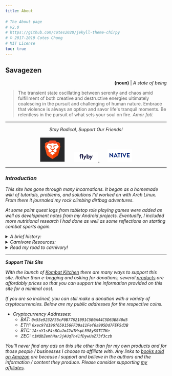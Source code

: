 ```yaml
---
title: About

# The About page
# v2.0
# https://github.com/cotes2020/jekyll-theme-chirpy
# © 2017-2019 Cotes Chung
# MIT License
toc: true
---
```


## Savagezen

<p style="text-align: right">
  <strong>(noun)</strong> | <i>A state of being</i>
</p>

> The transient state oscillating between serenity and chaos amid fulfillment of both creative and destructive energies ultimately coalescing in the pursuit and challenging of human nature.  Embrace that violence is always an option and savor life's tranquil moments.  Be relentless in the pursuit of what sets your soul on fire.  <i>Amor fati.

---

<p style="text-align: center" id="affiliates">
    <i>
    Stay Radical, Support Our Friends!
    </i>
    <br><br>
    <a href="https://brave.com/sav396"><img src="/assets/img/icon_brave.jpeg" style="width: 15%; height: auto" title="Brave Browser"></a>
    <!--
    <a href="https://heartandsoilsupplements.com/"><img src="/assets/img/icon_heart-and-soil.png" style="width: 15%; height: auto; margin-left: 5%" title="Heart & Soil Supplements"></a>
    -->
    <a href="https://www.flyby.co/?rfsn=4562479.acaf32">
        <img src="/assets/img/icon_flyby.png" style="width: 15%; height: auto; margin-left: 5%" title="Flyby Electrolytes">
    </a>
    <a href="https://refer.nativecos.com/x/jLxu6K"><img src="/assets/img/icon_native.jpg" style="width: 15%; height: auto; margin-left: 5%" title="Native Deodorant and Toothpaste"></a>
</p>

<hr>

### Introduction

This site has gone through many incarnations.  It began as a homemade wiki of tutorials, problems, and solutions I'd worked on with Arch Linux.  From there it journaled my rock climbing dirtbag adventures.

At some point quest logs from tabletop role playing games were added as well as development notes from my Android projects.  Eventually, I included more nutritional research I had done as well as some reflections on starting combat sports again.

<details>
    <summary>A brief history:</summary>
    <ul>
      <li>Faxia Roxa - 2/15/20</li>
      <li>Carnivore - 2/14/20</li>
        <ul>
          <li>Keto - Dec. 2018</li>
          <li>Paleo - ~2012</li>
        </ul>
      <li>Dog Trainer - Dec 2017</li>
      <li>MA Psychology (UWG) - 2015</li>
      <li>Arch Linux - July 2013</li>
        <ul>
          <li>Linux Mint - 2012</li>
        </ul>
    </ul>
</details>

<!--
<details>
  <summary>Current Projects:</summary>
  <ul>
    <li>
      <a href="https://github.com/savagezen/savagezen.github.io/tree/master/docs/data">Raw Data</a>:  Raw data text files, <a href="https://www.r-project.org/about.html">R</a> scripts used for computation, and statistical output.</a>
    </li>
    <li>
      <a href="https://drive.google.com/drive/folders/1Vd3PDdnM1ZsJgF9vjhnwKhHPKxKM8jqD?usp=sharing">Academic Work</a>:  writings in psychology and philosophy on Google Drive.
    </li>
    <li>
      <a href="https://photos.app.goo.gl/jrqqa6PNoXXHvM3m6">Google Photos Album</a>:  Supplemental information regarding nutrient profiles, blood panels, test results, etc...
    </li>
    <li>
      <a href="https://github.com/savagezen/pkgbuild">AUR Packages</a>:  Mirror repository for packages maintained for the Arch (Linux) User Repository.
    </li>
  </ul>
</details>
-->

<details>
  <summary>Carnivore Resources:</summary>
  <ul>
    <li><a href="https://castbox.fm/channel/Fundamental-Health-with-Paul-Saladino%2C-MD-id2108592?country=us">Fundamental Health Podcast</a></li>
    <li><a href="https://nutritionwithjudy.com/nutritionists-guide-to-the-carnivore-diet-a-beginners-guide/">Beginner's Guide to the Carnivore Diet</a></li>
    <li><a href="https://meat.health/knowledge-base/carnivore-diet-tinkering/">"Levels" of the Carnivore Diet</a></li>
    <li><a href="https://t.me/carnivores">Carnivore Telegram Group</a></li>
  </ul>
</details>

<details>
  <summary>Read my road to carnivory!</summary>
  Many moons ago, circa 2008, I began scouring bodybuilding forums to supplement my wrestling training.  In 2010 I found my self carrying over 200 lbs on my 5'8" frame.  I started training boxing, BJJ, and MMA then, and in 2011 took a more serious look at my diet.
  <br /> <br />
  I started to ditch the "bro-science" and be more methodical, picking up a copy of Tim Ferriss's *The Four Hour Body*.  It wasn't too long then until I transitioned to Robb Wolf's *Paleo Solution* and Mark Sisson's *Primal Blueprint.*  And so I set out on my paleo path happily from 2012 - 2019.
  <br /> <br />
  There was some experimenting along the way, including a vegetarian and even raw vegetarian stint, as well as some hang ups and regressions -- life is tough and rife with unexpected challenges.
  <br /> <br />
  I stopped training combat sports in 2013 and at the end of 2018 I decided I wanted to return.  My first endeavor was to "get back to my fighting weight" (e.g. about 160-165 lbs.).  I went back to a strict paleo food list, but added ketogenic macronutrients (70% fat, 20% protein, and 10% carbs) as a last bet to "see if I was ready to back."  Well I did.
  <br /> <br />
  That went well for all of 2019, except I found myself in a flurry of ups and downs, sometimes creeping back up to 170 lbs.  I always seemed to be working in more and more bars and shakes; and I never could completely divorce junk food.  I often debated a negotiated different cheat meal schedules.
  <br /> <br />
  Eventually I felt I'd gone too far in that direction (fat bombs, gross amounts of liquid calories, junk cravings, etc...) and by nature of the paleo / primal / keto circles I travel in, stumbled upon the carnivore diet.  Sketpical as anyone at first -- we *need* vegetables right! right? -- and an adamant self-tester, I decided I could try anything for 30-days, measure the outcomes, and analyze my next step.
  <br /> <br />
  And so it began.
</details>

---

**Support This Site**

With the launch of [Kombat Kitchen](/tabs/kombat_kitchen) there are many ways to support this site.  Rather than e-begging and asking for donations, several [products](/tabs/kombat_kitchen/#products) are affordably prices so that you can support the information provided on this site for a minimal cost.

If you are so inclined, you can still make a donation with a variety of cryptocurrencies.  Below are my public addresses for the respective coins.

* Cryptocurrency Addresses:
  * BAT:  ```0x55e9232F55cF0B77621091C5B0A44C5D63B840d5```
  * ETH:  ```0xec97d196f659156FF39a11Fef6a995Dd7FEF5d3B```
  * BTC:  ```1ArnY1sP4s8CuJmJ2wTHspL598ySSTCTKe```
  * ZEC:  ```t1WQbZemhHarJjAUqTn41fDywUaZ73f3czb```

You'll never find any ads on this site other than for my own products and for those people / businesses I choose to affiliate with.  Any links to [books sold on Amazon](/tabs/kombat_kitchen/#resources) are because I support and believe in the authors and the information / content they produce.  Please consider supporting [my affiliates](/tabs/about/#affiliates).
